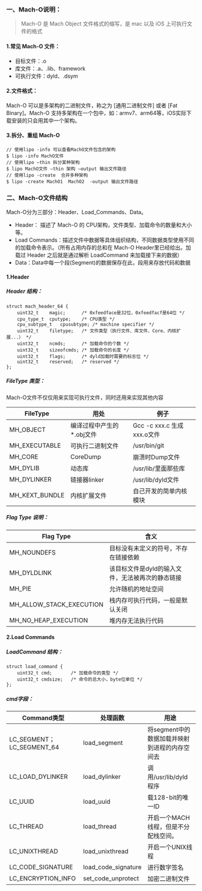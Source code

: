 ### 一、Mach-O说明：
> Mach-O 是 Mach Object 文件格式的缩写，是 mac 以及 iOS 上可执行文件的格式

#### 1.常见 Mach-O 文件：
* 目标文件：.o
* 库文件：.a、.lib、framework
* 可执行文件：dyld、.dsym

#### 2.文件格式：
Mach-O 可以是多架构的二进制文件，称之为 [通用二进制文件] 或者 [Fat Binary]。Mach-O 支持多架构在一个包中，如：armv7、arm64等，iOS实际下载安装的只会用其中一个架构。
#### 3.拆分、重组 Mach-O     
```
// 使用lipo -info 可以查看MachO文件包含的架构
$ lipo -info MachO文件
// 使用lipo –thin 拆分某种架构
$ lipo MachO文件 –thin 架构 –output 输出文件路径
// 使用lipo -create  合并多种架构
$ lipo -create MachO1  MachO2  -output 输出文件路径
```
### 二、Mach-O文件结构
Mach-O分为三部分：Header、Load_Commands、Data。
* Header： 描述了 Mach-O 的 CPU架构，文件类型、加载命令的数量和大小等。
* Load Commands：描述文件中数据等具体组织结构，不同数据类型使用不同的加载命令表示。（所有占用内存的总和在 Mach-O Header里已经给出。加载过 Header 之后就是通过解析 LoadCommand 来加载接下来的数据）
* Data：Data中每一个段(Segment)的数据保存在此，段用来存放代码和数据

#### 1.Header
##### Header 结构：
```
struct mach_header_64 {
	uint32_t	magic;		/* 0xfeedface是32位，0xfeedfacf是64位 */
	cpu_type_t	cputype;	/* CPU类型 */
	cpu_subtype_t	cpusubtype;	/* machine specifier */
	uint32_t	filetype;	/* 文件类型（执行文件、库文件、Core、内核扩展...） */
	uint32_t	ncmds;		/* 加载命令的个数 */
	uint32_t	sizeofcmds;	/* 加载命令的长度 */
	uint32_t	flags;		/* dyld加载时需要的标志位 */
	uint32_t	reserved;	/* reserved */
};
```
##### FileType 类型：
Mach-O文件不仅仅用来实现可执行文件，同时还用来实现其他内容

| FileType       | 用处              | 例子                     |
|----------------|-----------------|------------------------|
| MH_OBJECT      | 编译过程中产生的*.obj文件 | Gcc -c xxx.c 生成xxx.o文件 |
| MH_EXECUTABLE  | 可执行二进制文件        | /usr/bin/git           |
| MH_CORE        | CoreDump        | 崩溃时Dump文件              |
| MH_DYLIB       | 动态库             | /usr/lib/里面那些库         |
| MH_DYLINKER    | 链接器linker       | /usr/lib/dyld文件        |
| MH_KEXT_BUNDLE | 内核扩展文件          | 自己开发的简单内核模块    |

##### Flag Type 说明：

| Flag Type                                                               | 含义                         |
|-------------------------------------------------------------------------|----------------------------|
| MH_NOUNDEFS<span class="Apple-tab-span" style="white-space:pre"></span> | 目标没有未定义的符号，不存在链接依赖         |
| MH_DYLDLINK                                                             | 该目标文件是dyld的输入文件，无法被再次的静态链接 |
| MH_PIE                                                                  | 允许随机的地址空间                  |
| MH_ALLOW_STACK_EXECUTION                                                | 栈内存可执行代码，一般是默认关闭           |
| MH_NO_HEAP_EXECUTION                                                    | 堆内存无法执行代码                  |

#### 2.Load Commands
##### LoadCommand 结构：
```
struct load_command {
	uint32_t cmd;		/* 加载命令的类型 */
	uint32_t cmdsize;	/* 命令的总大小，byte位单位 */
};
```
##### cmd字段：

| Command类型                | 处理函数                | 用途                         |
|--------------------------|---------------------|----------------------------|
| LC_SEGMENT；LC_SEGMENT_64 | load_segment        | 将segment中的数据加载并映射到进程的内存空间去 |
| LC_LOAD_DYLINKER         | load_dylinker       | 调用/usr/lib/dyld程序          |
| LC_UUID                  | load_uuid           | 载128-bit的唯一ID              |
| LC_THREAD                | load_thread         | 开启一个MACH线程，但是不分配栈空间。       |
| LC_UNIXTHREAD            | load_unixthread     | 开启一个UNIX线程                 |
| LC_CODE_SIGNATURE        | load_code_signature | 进行数字签名                     |
| LC_ENCRYPTION_INFO       | set_code_unprotect  | 加密二进制文件                    |



